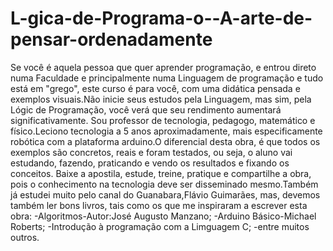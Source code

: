 # L-gica-de-Programa-o--A-arte-de-pensar-ordenadamente

Se você é aquela pessoa que quer aprender programação, e entrou direto numa Faculdade e principalmente numa Linguagem de programação 
e tudo está em "grego", este curso é para você, com uma didática pensada e exemplos visuais.Não inicie seus estudos pela Linguagem, mas
sim, pela Lógic de Programação, você verá que seu rendimento aumentará significativamente.
Sou professor de tecnologia, pedagogo, matemático e físico.Leciono tecnologia a 5 anos aproximadamente, mais especificamente robótica com a 
plataforma arduino.O diferencial desta obra, é que todos os exemplos são concretos, reais e foram testados, ou seja, o aluno vai 
estudando, fazendo, praticando e vendo os resultados e fixando os conceitos.
Baixe a apostila, estude, treine, pratique e compartilhe a obra, pois o conhecimento na tecnologia deve ser disseminado mesmo.Também já estudei muito pelo canal do
Guanabara,Flávio Guimarães, mas, devemos também ler bons livros, tais como os que me inspiraram a escrever esta obra:
-Algoritmos-Autor:José Augusto Manzano;
-Arduino Básico-Michael Roberts;
-Introdução à programação com a Limguagem C;
-entre muitos outros.



